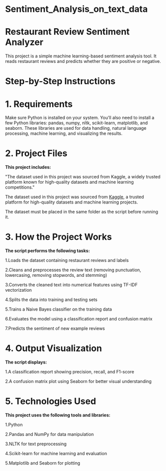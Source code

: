 # Sentiment_Analysis_on_text_data

# Restaurant Review Sentiment Analyzer
This project is a simple machine learning-based sentiment analysis tool. It reads restaurant reviews and predicts whether they are positive or negative.

# Step-by-Step Instructions

# 1. Requirements

Make sure Python is installed on your system. You’ll also need to install a few Python libraries: pandas, numpy, nltk, scikit-learn, matplotlib, and seaborn.
These libraries are used for data handling, natural language processing, machine learning, and visualizing the results.

# 2. Project Files
**This project includes:**

"The dataset used in this project was sourced from Kaggle, a widely trusted platform known for high-quality datasets and machine learning competitions."

The dataset used in this project was sourced from [Kaggle](https://www.kaggle.com/datasets/ehabashraf/restaurant-reviewstsv/data), a trusted platform for high-quality datasets and machine learning projects.

The dataset must be placed in the same folder as the script before running it.

# 3. How the Project Works
  **The script performs the following tasks:**

  1.Loads the dataset containing restaurant reviews and labels

  2.Cleans and preprocesses the review text (removing punctuation, lowercasing, removing stopwords, and stemming)

  3.Converts the cleaned text into numerical features using TF-IDF vectorization

  4.Splits the data into training and testing sets

  5.Trains a Naive Bayes classifier on the training data

  6.Evaluates the model using a classification report and confusion matrix

  7.Predicts the sentiment of new example reviews
  
# 4. Output Visualization
**The script displays:**

  1.A classification report showing precision, recall, and F1-score

  2.A confusion matrix plot using Seaborn for better visual understanding

# 5. Technologies Used
**This project uses the following tools and libraries:**

  1.Python

  2.Pandas and NumPy for data manipulation

  3.NLTK for text preprocessing

  4.Scikit-learn for machine learning and evaluation

  5.Matplotlib and Seaborn for plotting


